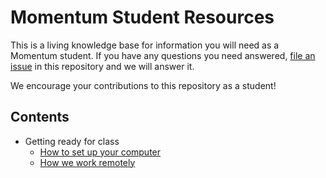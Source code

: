 # Momentum Student Resources

This is a living knowledge base for information you will need as a Momentum student. If you have any questions you need answered, [file an issue](https://github.com/momentumlearn/student-resources/issues/new) in this repository and we will answer it.

We encourage your contributions to this repository as a student!

## Contents

- Getting ready for class
  - [How to set up your computer](articles/setup.md)
  - [How we work remotely](articles/working-remotely.md)

